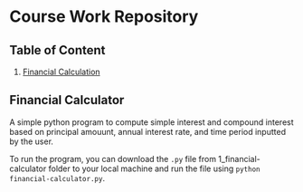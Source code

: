 # Course Work Repository 

## Table of Content 
1. [Financial Calculation](#financial-calculator)

## Financial Calculator
A simple python program to compute simple interest and compound interest based on principal amouunt, annual interest rate, and time period inputted by the user.

To run the program, you can download the `.py` file from 1_financial-calculator folder to your local machine and run the file using `python financial-calculator.py`.

